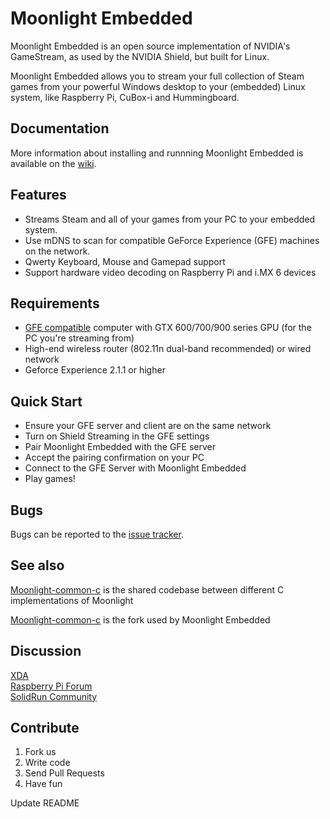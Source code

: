 # Moonlight Embedded

Moonlight Embedded is an open source implementation of NVIDIA's GameStream, as used by the NVIDIA Shield, but built for Linux.

Moonlight Embedded allows you to stream your full collection of Steam games from
your powerful Windows desktop to your (embedded) Linux system, like Raspberry Pi, CuBox-i and Hummingboard.

## Documentation

More information about installing and runnning Moonlight Embedded is available on the [wiki](https://github.com/irtimmer/moonlight-embedded/wiki).

## Features

* Streams Steam and all of your games from your PC to your embedded system.
* Use mDNS to scan for compatible GeForce Experience (GFE) machines on the network.
* Qwerty Keyboard, Mouse and Gamepad support
* Support hardware video decoding on Raspberry Pi and i.MX 6 devices

## Requirements

* [GFE compatible](http://shield.nvidia.com/play-pc-games/) computer with GTX 600/700/900 series GPU (for the PC you're streaming from)
* High-end wireless router (802.11n dual-band recommended) or wired network
* Geforce Experience 2.1.1 or higher

## Quick Start

* Ensure your GFE server and client are on the same network
* Turn on Shield Streaming in the GFE settings
* Pair Moonlight Embedded with the GFE server
* Accept the pairing confirmation on your PC
* Connect to the GFE Server with Moonlight Embedded
* Play games!

## Bugs

Bugs can be reported to the [issue tracker](https://github.com/irtimmer/moonlight-embedded/issues).

## See also

[Moonlight-common-c](https://github.com/moonlight-stream/moonlight-common-c) is the shared codebase between
different C implementations of Moonlight

[Moonlight-common-c](https://github.com/irtimmer/moonlight-common-c) is the fork used by Moonlight Embedded

## Discussion

[XDA](http://forum.xda-developers.com/showthread.php?t=2505510)  
[Raspberry Pi Forum](http://www.raspberrypi.org/forums/viewtopic.php?f=78&t=65878)  
[SolidRun Community](http://www.solid-run.com/community/viewtopic.php?f=13&t=1489&p=11173)  

## Contribute

1. Fork us
2. Write code
3. Send Pull Requests
4. Have fun

Update README
